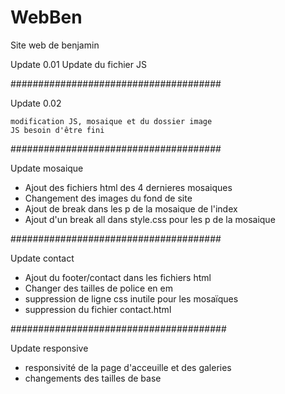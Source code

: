 # WebBen
Site web de benjamin

Update 0.01 Update du fichier JS

######################################

Update 0.02

    modification JS, mosaique et du dossier image
    JS besoin d'être fini

######################################

Update mosaique

- Ajout des fichiers html des 4 dernieres mosaiques
- Changement des images du fond de site
- Ajout de break dans les p de la mosaique de l'index
- Ajout d'un break all dans style.css pour les p de la mosaique

######################################

Update contact

- Ajout du footer/contact dans les fichiers html
- Changer des tailles de police en em
- suppression de ligne css inutile pour les mosaïques
- suppression du fichier contact.html

#######################################

Update responsive

- responsivité de la page d'acceuille et des galeries
- changements des tailles de base
